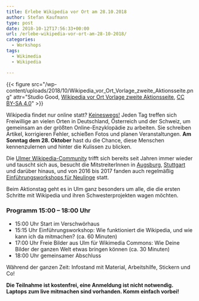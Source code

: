 ```yaml
---
title: Erlebe Wikipedia vor Ort am 28.10.2018
author: Stefan Kaufmann
type: post
date: 2018-10-12T17:56:33+00:00
url: /erlebe-wikipedia-vor-ort-am-28-10-2018/
categories:
  - Workshops
tags:
  - Wikimedia
  - Wikipedia

---
```


{{< figure src="/wp-content/uploads/2018/10/Wikipedia_vor_Ort_Vorlage_zweite_Aktionsseite.png" attr="Studio Good, [Wikipedia vor Ort Vorlage zweite Aktionsseite](https://commons.wikimedia.org/wiki/File:Wikipedia_vor_Ort_Vorlage_zweite_Aktionsseite.png), [CC BY-SA 4.0](https://creativecommons.org/licenses/by-sa/4.0/legalcode)" >}}

Wikipedia findet nur online statt? [Keineswegs!][3] Jeden Tag treffen sich Freiwillige an vielen Orten in Deutschland, Österreich und der Schweiz, um gemeinsam an der größten Online-Enzyklopädie zu arbeiten. Sie schreiben Artikel, korrigieren Fehler, schießen Fotos und planen Veranstaltungen. **Am Sonntag dem 28. Oktober** hast du die Chance, diese Menschen kennenzulernen und hinter die Kulissen zu blicken.

Die [Ulmer Wikipedia-Community][4] trifft sich bereits seit Jahren immer wieder und tauscht sich aus, besucht die MitstreiterInnen in [Augsburg][5], [Stuttgart][6] und darüber hinaus, und von 2016 bis 2017 fanden auch regelmäßig [Einführungsworkshops für Neulinge][7] statt.

Beim Aktionstag geht es in Ulm ganz besonders um alle, die die ersten Schritte mit Wikipedia und ihren Schwesterprojekten wagen möchten.

### Programm 15:00 &#8211; 18:00 Uhr

  * 15:00 Uhr Start im Verschwörhaus
  * 15:15 Uhr Einführungsworkshop: Wie funktioniert die Wikipedia, und wie kann ich da mitmachen? (ca. 60 Minuten)
  * 17:00 Uhr Freie Bilder aus Ulm für Wikimedia Commons: Wie Deine Bilder der ganzen Welt etwas bringen können (ca. 30 Minuten)
  * 18:00 Uhr gemeinsamer Abschluss

Während der ganzen Zeit: Infostand mit Material, Arbeitshilfe, Stickern und Co!

**Die Teilnahme ist kostenfrei, eine Anmeldung ist nicht notwendig. Laptops zum live mitmachen sind vorhanden. Komm einfach vorbei!**

 [3]: https://de.wikipedia.org/wiki/Wikipedia:Wikipedia_vor_Ort_2018
 [4]: https://de.wikipedia.org/wiki/Wikipedia:Ulm/Neu-Ulm "Wikipedia:Ulm/Neu-Ulm"
 [5]: https://de.wikipedia.org/wiki/Wikipedia:Augsburg "Wikipedia:Augsburg"
 [6]: https://de.wikipedia.org/wiki/Wikipedia:Stuttgart "Wikipedia:Stuttgart"
 [7]: https://de.wikipedia.org/wiki/Wikipedia:Ulm/Neu-Ulm/Archiv/Einf%C3%BChrungskurse_und_Editierworkshops "Wikipedia:Ulm/Neu-Ulm/Archiv/Einführungskurse und Editierworkshops"